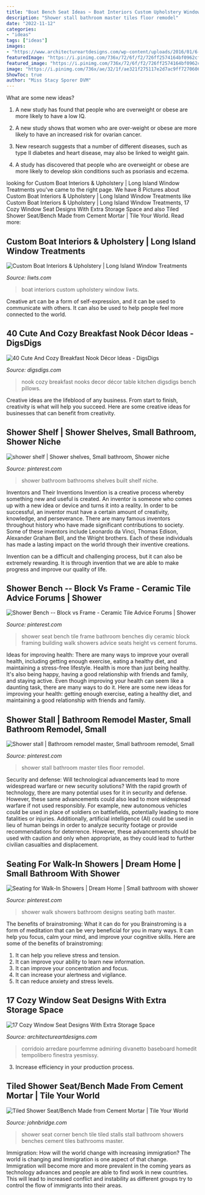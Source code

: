 ```yaml
---
title: "Boat Bench Seat Ideas ~ Boat Interiors Custom Upholstery Window Liwts"
description: "Shower stall bathroom master tiles floor remodel"
date: "2022-11-12"
categories:
- "ideas"
tags: ["ideas"]
images:
- "https://www.architectureartdesigns.com/wp-content/uploads/2016/01/6-22.jpg"
featuredImage: "https://i.pinimg.com/736x/72/6f/f2/726ff2574164bf0962cfd1d10a4f863f--pebble-floor-pebble-tiles.jpg"
featured_image: "https://i.pinimg.com/736x/72/6f/f2/726ff2574164bf0962cfd1d10a4f863f--pebble-floor-pebble-tiles.jpg"
image: "https://i.pinimg.com/736x/ae/32/1f/ae321f275117e2d7ac9ff72706061a50--shower-benches-shower-seat.jpg"
ShowToc: true
author: "Miss Stacy Sporer DVM"
---
```



What are some new ideas?
1. A new study has found that people who are overweight or obese are more likely to have a low IQ.
2. A new study shows that women who are over-weight or obese are more likely to have an increased risk for ovarian cancer.

3. New research suggests that a number of different diseases, such as type II diabetes and heart disease, may also be linked to weight gain.

4. A study has discovered that people who are overweight or obese are more likely to develop skin conditions such as psoriasis and eczema.

	

		
looking for Custom Boat Interiors &amp; Upholstery | Long Island Window Treatments you've came to the right page. We have 8 Pictures about Custom Boat Interiors &amp; Upholstery | Long Island Window Treatments like Custom Boat Interiors &amp; Upholstery | Long Island Window Treatments, 17 Cozy Window Seat Designs With Extra Storage Space and also Tiled Shower Seat/Bench Made from Cement Mortar | Tile Your World. Read more:
		
    
## Custom Boat Interiors &amp; Upholstery | Long Island Window Treatments

<img loading=lazy src="http://www.liwts.com/wp-content/uploads/2019/04/IMG_1107-1024x768.jpg" onerror="this.onerror=null;this.src='https://tse1.mm.bing.net/th?id=OIP._W9jtJIZrD2L97xo3tKMwQHaFj&amp;pid=15.1';" alt="Custom Boat Interiors &amp; Upholstery | Long Island Window Treatments">

_Source: liwts.com_

>boat interiors custom upholstery window liwts. 

	

Creative art can be a form of self-expression, and it can be used to communicate with others. It can also be used to help people feel more connected to the world.

    
## 40 Cute And Cozy Breakfast Nook Décor Ideas - DigsDigs

<img loading=lazy src="http://www.digsdigs.com/photos/cute-and-cozy-breakfast-nook-decor-ideas-10.jpg" onerror="this.onerror=null;this.src='https://tse1.mm.bing.net/th?id=OIP.FYG8gDLYolSNY79I_-y3nwAAAA&amp;pid=15.1';" alt="40 Cute And Cozy Breakfast Nook Décor Ideas - DigsDigs">

_Source: digsdigs.com_

>nook cozy breakfast nooks decor décor table kitchen digsdigs bench pillows. 

	

Creative ideas are the lifeblood of any business. From start to finish, creativity is what will help you succeed. Here are some creative ideas for businesses that can benefit from creativity.

    
## Shower Shelf | Shower Shelves, Small Bathroom, Shower Niche

<img loading=lazy src="https://i.pinimg.com/736x/d5/3d/42/d53d4224ec071f1ba6df3fbd7e02952a--built-ins-small-bathrooms.jpg" onerror="this.onerror=null;this.src='https://tse3.mm.bing.net/th?id=OIP.rng7X9DJ17H4HqQKzcrrlwHaKm&amp;pid=15.1';" alt="shower shelf | Shower shelves, Small bathroom, Shower niche">

_Source: pinterest.com_

>shower bathroom bathrooms shelves built shelf niche. 

	

Inventors and Their Inventions
Invention is a creative process whereby something new and useful is created. An inventor is someone who comes up with a new idea or device and turns it into a reality. In order to be successful, an inventor must have a certain amount of creativity, knowledge, and perseverance.
There are many famous inventors throughout history who have made significant contributions to society. Some of these inventors include Leonardo da Vinci, Thomas Edison, Alexander Graham Bell, and the Wright brothers. Each of these individuals has made a lasting impact on the world through their inventive creations.

Invention can be a difficult and challenging process, but it can also be extremely rewarding. It is through invention that we are able to make progress and improve our quality of life.

    
## Shower Bench -- Block Vs Frame - Ceramic Tile Advice Forums | Shower

<img loading=lazy src="https://i.pinimg.com/736x/ae/32/1f/ae321f275117e2d7ac9ff72706061a50--shower-benches-shower-seat.jpg" onerror="this.onerror=null;this.src='https://tse3.mm.bing.net/th?id=OIP.-ijAo9HXoXmwCZTXKDlifgHaFj&amp;pid=15.1';" alt="Shower Bench -- Block vs Frame - Ceramic Tile Advice Forums | Shower">

_Source: pinterest.com_

>shower seat bench tile frame bathroom benches diy ceramic block framing building walk showers advice seats height vs cement forums. 

	

Ideas for improving health: There are many ways to improve your overall health, including getting enough exercise, eating a healthy diet, and maintaining a stress-free lifestyle.
Health is more than just being healthy. It's also being happy, having a good relationship with friends and family, and staying active. Even though improving your health can seem like a daunting task, there are many ways to do it. Here are some new ideas for improving your health: getting enough exercise, eating a healthy diet, and maintaining a good relationship with friends and family.

    
## Shower Stall | Bathroom Remodel Master, Small Bathroom Remodel, Small

<img loading=lazy src="https://i.pinimg.com/736x/72/6f/f2/726ff2574164bf0962cfd1d10a4f863f--pebble-floor-pebble-tiles.jpg" onerror="this.onerror=null;this.src='https://tse4.mm.bing.net/th?id=OIP.oFf5i2VGYPU_Sccr4dyl8QHaJ5&amp;pid=15.1';" alt="Shower stall | Bathroom remodel master, Small bathroom remodel, Small">

_Source: pinterest.com_

>shower stall bathroom master tiles floor remodel. 

	

Security and defense: Will technological advancements lead to more widespread warfare or new security solutions?
With the rapid growth of technology, there are many potential uses for it in security and defense. However, these same advancements could also lead to more widespread warfare if not used responsibly. For example, new autonomous vehicles could be used in place of soldiers on battlefields, potentially leading to more fatalities or injuries. Additionally, artificial intelligence (AI) could be used in lieu of human beings in order to analyze security footage or provide recommendations for deterrence. However, these advancements should be used with caution and only when appropriate, as they could lead to further civilian casualties and displacement.

    
## Seating For Walk-In Showers | Dream Home | Small Bathroom With Shower

<img loading=lazy src="https://i.pinimg.com/736x/be/17/d4/be17d4b835ea84c86be675337766fddb--master-bath-shower-walk-in-shower.jpg?b=t" onerror="this.onerror=null;this.src='https://tse1.mm.bing.net/th?id=OIP.XqRYYzyzhYqNW4OphRJbywHaJ3&amp;pid=15.1';" alt="Seating for Walk-In Showers | Dream Home | Small bathroom with shower">

_Source: pinterest.com_

>shower walk showers bathroom designs seating bath master. 

	

The benefits of brainstroming: What it can do for you
Brainstroming is a form of meditation that can be very beneficial for you in many ways. It can help you focus, calm your mind, and improve your cognitive skills. Here are some of the benefits of brainstroming: 
1. It can help you relieve stress and tension.
2. It can improve your ability to learn new information.
3. It can improve your concentration and focus. 
4. It can increase your alertness and vigilance. 
5. It can reduce anxiety and stress levels.

    
## 17 Cozy Window Seat Designs With Extra Storage Space

<img loading=lazy src="https://www.architectureartdesigns.com/wp-content/uploads/2016/01/6-22.jpg" onerror="this.onerror=null;this.src='https://tse1.mm.bing.net/th?id=OIP.3-QGfGZuM9aeH1SCVs-0QAHaE7&amp;pid=15.1';" alt="17 Cozy Window Seat Designs With Extra Storage Space">

_Source: architectureartdesigns.com_

>corridoio arredare pourfemme admiring divanetto baseboard homedit tempolibero finestra yesmissy. 

	

3. Increase efficiency in your production process.

    
## Tiled Shower Seat/Bench Made From Cement Mortar | Tile Your World

<img loading=lazy src="http://www.johnbridge.com/wp-content/uploads/2009/10/shower-seat03.jpg" onerror="this.onerror=null;this.src='https://tse2.mm.bing.net/th?id=OIP.jKQW7OVHsBxE0fosY8IolAHaFi&amp;pid=15.1';" alt="Tiled Shower Seat/Bench Made from Cement Mortar | Tile Your World">

_Source: johnbridge.com_

>shower seat corner bench tile tiled stalls stall bathroom showers benches cement tiles bathrooms master. 

	

Immigration: How will the world change with increasing immigration?
The world is changing and Immigration is one aspect of that change. Immigration will become more and more prevalent in the coming years as technology advances and people are able to find work in new countries. This will lead to increased conflict and instability as different groups try to control the flow of immigrants into their areas.

